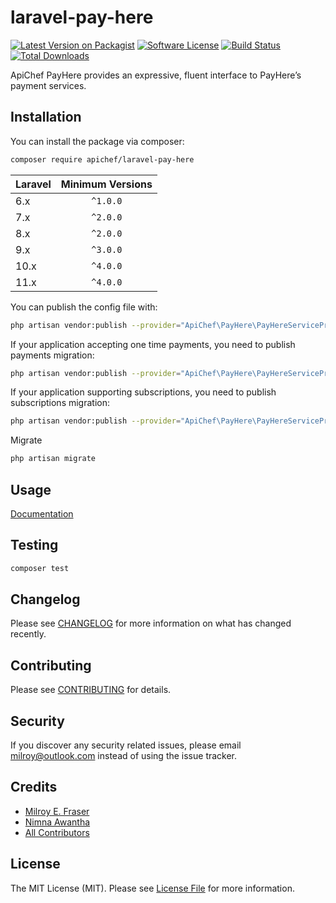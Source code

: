 # laravel-pay-here

[![Latest Version on Packagist][ico-version]][link-packagist]
[![Software License][ico-license]](LICENSE.md)
[![Build Status][ico-ci]][link-ci]
[![Total Downloads][ico-downloads]][link-downloads]

ApiChef PayHere provides an expressive, fluent interface to PayHere’s payment services.

## Installation

You can install the package via composer:

```bash
composer require apichef/laravel-pay-here
```

| Laravel | Minimum Versions |
|---------|:----------------:|
| 6.x     |     `^1.0.0`     |
| 7.x     |     `^2.0.0`     |
| 8.x     |     `^2.0.0`     |
| 9.x     |     `^3.0.0`     |
| 10.x    |     `^4.0.0`     |
| 11.x    |     `^4.0.0`     |

You can publish the config file with:
```bash
php artisan vendor:publish --provider="ApiChef\PayHere\PayHereServiceProvider" --tag="config"
```

If your application accepting one time payments, you need to publish payments migration:
```bash
php artisan vendor:publish --provider="ApiChef\PayHere\PayHereServiceProvider" --tag="migrations:payments"
```

If your application supporting subscriptions, you need to publish subscriptions migration:
```bash
php artisan vendor:publish --provider="ApiChef\PayHere\PayHereServiceProvider" --tag="migrations:subscriptions"
```

Migrate
```bash
php artisan migrate
```

## Usage

[Documentation](https://milroy.me/laravel-pay-here)

## Testing

``` bash
composer test
```

## Changelog

Please see [CHANGELOG](CHANGELOG.md) for more information on what has changed recently.

## Contributing

Please see [CONTRIBUTING](CONTRIBUTING.md) for details.

## Security

If you discover any security related issues, please email milroy@outlook.com instead of using the issue tracker.

## Credits

- [Milroy E. Fraser](https://github.com/milroyfraser)
- [Nimna Awantha](https://github.com/nimnaherath)
- [All Contributors](../../contributors)

## License

The MIT License (MIT). Please see [License File](LICENSE.md) for more information.

[ico-version]: https://img.shields.io/packagist/v/apichef/laravel-pay-here.svg?style=flat-square
[ico-license]: https://img.shields.io/badge/license-MIT-brightgreen.svg?style=flat-square
[ico-ci]: https://github.com/apichef/laravel-pay-here/workflows/CI/badge.svg
[ico-downloads]: https://img.shields.io/packagist/dt/apichef/laravel-pay-here.svg?style=flat-square

[link-packagist]: https://packagist.org/packages/apichef/laravel-pay-here
[link-ci]: https://github.com/apichef/laravel-pay-here/actions
[link-downloads]: https://packagist.org/packages/apichef/laravel-pay-here
[link-author]: https://github.com/milroyfraser
[link-contributors]: ../../contributors
